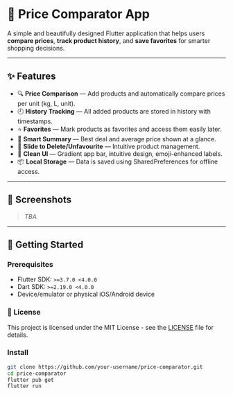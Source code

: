 # 🛒 Price Comparator App

A simple and beautifully designed Flutter application that helps users **compare prices**, **track product history**, and **save favorites** for smarter shopping decisions.

---

## ✨ Features

- 🔍 **Price Comparison** — Add products and automatically compare prices per unit (kg, L, unit).
- 🕘 **History Tracking** — All added products are stored in history with timestamps.
- ⭐ **Favorites** — Mark products as favorites and access them easily later.
- 🧾 **Smart Summary** — Best deal and average price shown at a glance.
- 🧹 **Slide to Delete/Unfavourite** — Intuitive product management.
- 🎨 **Clean UI** — Gradient app bar, intuitive design, emoji-enhanced labels.
- 📦 **Local Storage** — Data is saved using SharedPreferences for offline access.

---

## 📱 Screenshots

> _TBA_

---

## 🚀 Getting Started

### Prerequisites

- Flutter SDK: `>=3.7.0 <4.0.0`
- Dart SDK: `>=2.19.0 <4.0.0`
- Device/emulator or physical iOS/Android device

### 📄 License

This project is licensed under the MIT License - see the [LICENSE](LICENSE.txt) file for details.

### Install

```bash
git clone https://github.com/your-username/price-comparator.git
cd price-comparator
flutter pub get
flutter run
